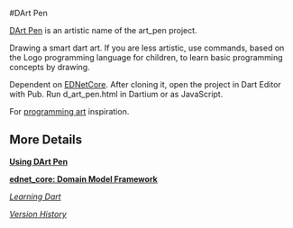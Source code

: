 #DArt Pen

[DArt Pen](http://goo.gl/OvQWwN)
is an artistic name of the art_pen project.

Drawing a smart dart art.
If you are less artistic, use commands, based on the Logo programming language
for children, to learn basic programming concepts by drawing.

Dependent on [EDNetCore](https://github.com/ednet-dev/ednet_core).
After cloning it, open the project in Dart Editor with Pub.
Run d_art_pen.html in Dartium or as JavaScript.

For
[programming art](http://urbanape.com/blog/2013/02/19/dunno-if-its-art-but-i-like-it/)
inspiration.

## More Details

[**Using DArt Pen**](http://goo.gl/OvQWwN)

[**ednet_core: Domain Model Framework**](http://goo.gl/Fd08zZ)

[*Learning Dart*](http://learningdart.org/)

[*Version History*](LOG.md)